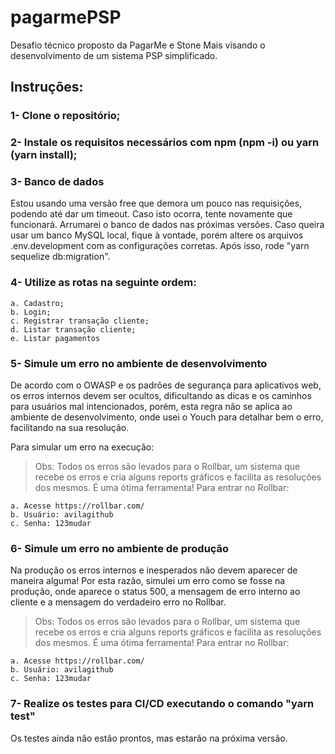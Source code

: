 # pagarmePSP
Desafio técnico proposto da PagarMe e Stone Mais visando o desenvolvimento de um sistema PSP simplificado.

## Instruções:
### 1- Clone o repositório;

### 2- Instale os requisitos necessários com npm (npm -i) ou yarn (yarn install);

### 3- Banco de dados

Estou usando uma versão free que demora um pouco nas requisições, podendo até dar um timeout. Caso isto ocorra, tente novamente que funcionará. Arrumarei o banco de dados nas próximas versões. Caso queira usar um banco MySQL local, fique à vontade, porém altere os arquivos .env.development com as configurações corretas. Após isso, rode "yarn sequelize db:migration".

### 4- Utilize as rotas na seguinte ordem:

    a. Cadastro;
    b. Login;
    c. Registrar transação cliente;
    d. Listar transação cliente;
    e. Listar pagamentos


### 5- Simule um erro no ambiente de desenvolvimento

De acordo com o OWASP e os padrões de segurança para aplicativos web, os erros internos devem ser ocultos, dificultando as dicas e os caminhos para usuários mal intencionados, porém, esta regra não se aplica ao ambiente de desenvolvimento, onde usei o Youch para detalhar bem o erro, facilitando na sua resolução.

Para simular um erro na execução:

> Obs: Todos os erros são levados para o Rollbar, um sistema que recebe os erros e cria alguns reports gráficos e facilita as resoluções dos mesmos. É uma ótima ferramenta! Para entrar no Rollbar:
    
    a. Acesse https://rollbar.com/
    b. Usuário: avilagithub
    c. Senha: 123mudar

### 6- Simule um erro no ambiente de produção

Na produção os erros internos e inesperados não devem aparecer de maneira alguma! Por esta razão, simulei um erro como se fosse na produção, onde aparece o status 500, a mensagem de erro interno ao cliente e a mensagem do verdadeiro erro no Rollbar.

> Obs: Todos os erros são levados para o Rollbar, um sistema que recebe os erros e cria alguns reports gráficos e facilita as resoluções dos mesmos. É uma ótima ferramenta! Para entrar no Rollbar:
    
    a. Acesse https://rollbar.com/
    b. Usuário: avilagithub
    c. Senha: 123mudar

### 7- Realize os testes para CI/CD executando o comando "yarn test"

Os testes ainda não estão prontos, mas estarão na próxima versão.
